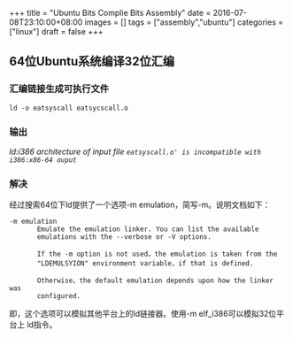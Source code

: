 +++
title = "Ubuntu Bits Complie Bits Assembly"
date = 2016-07-08T23:10:00+08:00
images = []
tags = ["assembly","ubuntu"]
categories = ["linux"]
draft = false
+++

## 64位Ubuntu系统编译32位汇编
### 汇编链接生成可执行文件

    ld -o eatsyscall eatsycscall.o

### 输出

*ld:i386 architecture of input file `eatsyscall.o' is incompatible with
i386:x86-64 ouput`*

### 解决
经过搜索64位下ld提供了一个选项-m emulation，简写-m。说明文档如下：

    -m emulation
           Emulate the emulation linker. You can list the available
           emulations with the --verbose or -V options.

           If the -m option is not used，the emulation is taken from the
           "LDEMULSYION" environment variable，if that is defined.

           Otherwise，the default emulation depends upon how the linker was
           configured.
即，这个选项可以模拟其他平台上的ld链接器。使用-m elf_i386可以模拟32位平台上
ld指令。
